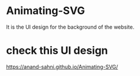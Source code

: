 # Animating-SVG
It is the UI design for the background of the website.
# check this UI design 
https://anand-sahni.github.io/Animating-SVG/
